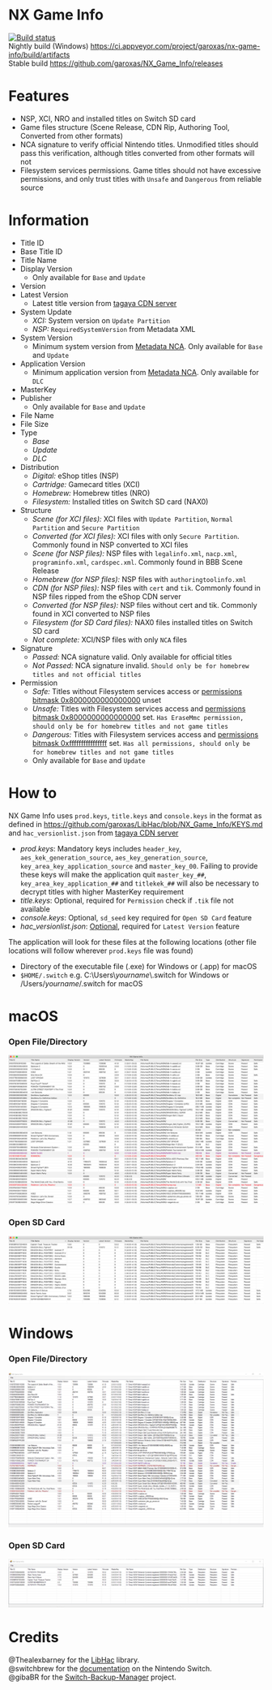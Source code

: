 # NX Game Info
[![Build status](https://ci.appveyor.com/api/projects/status/kgdq8btq7v2th8ne?svg=true)](https://ci.appveyor.com/project/garoxas/nx-game-info)  
Nightly build (Windows) https://ci.appveyor.com/project/garoxas/nx-game-info/build/artifacts  
Stable build https://github.com/garoxas/NX_Game_Info/releases  

# Features
- NSP, XCI, NRO and installed titles on Switch SD card
- Game files structure (Scene Release, CDN Rip, Authoring Tool, Converted from other formats)
- NCA signature to verify official Nintendo titles. Unmodified titles should pass this verification, although titles converted from other formats will not
- Filesystem services permissions. Game titles should not have excessive permissions, and only trust titles with `Unsafe` and `Dangerous` from reliable source

# Information
- Title ID
- Base Title ID
- Title Name
- Display Version
  - Only available for `Base` and `Update`
- Version
- Latest Version
  - Latest title version from [tagaya CDN server](https://switchbrew.org/wiki/Network#tagaya)
- System Update
  - *XCI:* System version on `Update Partition`
  - *NSP:* `RequiredSystemVersion` from Metadata XML
- System Version
  - Minimum system version from [Metadata NCA](https://switchbrew.org/wiki/CNMT#Application_Extended_Header). Only available for `Base` and `Update`
- Application Version
  - Minimum application version from [Metadata NCA](https://switchbrew.org/wiki/CNMT#AddOnContent_Extended_Header). Only available for `DLC`
- MasterKey
- Publisher
  - Only available for `Base` and `Update`
- File Name
- File Size
- Type
  - *Base*
  - *Update*
  - *DLC*
- Distribution
  - *Digital:* eShop titles (NSP)
  - *Cartridge:* Gamecard titles (XCI)
  - *Homebrew:* Homebrew titles (NRO)
  - *Filesystem:* Installed titles on Switch SD card (NAX0)
- Structure
  - *Scene (for XCI files):* XCI files with `Update Partition`, `Normal Partition` and `Secure Partition`
  - *Converted (for XCI files):* XCI files with only `Secure Partition`. Commonly found in NSP converted to XCI files
  - *Scene (for NSP files):* NSP files with `legalinfo.xml`, `nacp.xml`, `programinfo.xml`, `cardspec.xml`. Commonly found in BBB Scene Release
  - *Homebrew (for NSP files):* NSP files with `authoringtoolinfo.xml`
  - *CDN (for NSP files):* NSP files with `cert` and `tik`. Commonly found in NSP files ripped from the eShop CDN server
  - *Converted (for NSP files):* NSP files without cert and tik. Commonly found in XCI converted to NSP files
  - *Filesystem (for SD Card files):* NAX0 files installed titles on Switch SD card
  - *Not complete:* XCI/NSP files with only `NCA` files
- Signature
  - *Passed:* NCA signature valid. Only available for official titles
  - *Not Passed:* NCA signature invalid. `Should only be for homebrew titles and not official titles`
- Permission
  - *Safe:* Titles without Filesystem services access or [permissions bitmask 0x8000000000000000](https://switchbrew.org/wiki/Filesystem_services#Permissions) unset
  - *Unsafe:* Titles with Filesystem services access and [permissions bitmask 0x8000000000000000](https://switchbrew.org/wiki/Filesystem_services#Permissions) set. `Has EraseMmc permission, should only be for homebrew titles and not game titles`
  - *Dangerous:* Titles with Filesystem services access and [permissions bitmask 0xffffffffffffffff](https://switchbrew.org/wiki/Filesystem_services#Permissions) set. `Has all permissions, should only be for homebrew titles and not game titles`
  - Only available for `Base` and `Update`

# How to
NX Game Info uses `prod.keys`, `title.keys` and `console.keys` in the format as defined in https://github.com/garoxas/LibHac/blob/NX_Game_Info/KEYS.md and `hac_versionlist.json` from [tagaya CDN server](https://switchbrew.org/wiki/Network#tagaya)

 - *prod.keys*: Mandatory keys includes `header_key`, `aes_kek_generation_source`, `aes_key_generation_source`, `key_area_key_application_source` and `master_key_00`. Failing to provide these keys will make the application quit
  `master_key_##`, `key_area_key_application_##` and `titlekek_##` will also be necessary to decrypt titles with higher MasterKey requirement
 - *title.keys*: Optional, required for `Permission` check if `.tik` file not available
 - *console.keys*: Optional, `sd_seed` key required for `Open SD Card` feature
 - *hac_versionlist.json*: [Optional](https://pastebin.com/raw/9N26Bx10), required for `Latest Version` feature

The application will look for these files at the following locations (other file locations will follow wherever `prod.keys` file was found)

 - Directory of the executable file (.exe) for Windows or (.app) for macOS
 - `$HOME/.switch` e.g. C:\\Users\\_yourname_\\.switch for Windows or /Users/_yourname_/.switch for macOS

# macOS
### Open File/Directory
![NX_Game_Info_macOS.png](NX_Game_Info_macOS.png)
### Open SD Card
![NX_Game_Info_macOS_SD_Card.png](NX_Game_Info_macOS_SD_Card.png)

# Windows
### Open File/Directory
![NX_Game_Info_Windows.png](NX_Game_Info_Windows.png)
### Open SD Card
![NX_Game_Info_Windows_SD_Card.png](NX_Game_Info_Windows_SD_Card.png)

# Credits
@Thealexbarney for the [LibHac](https://github.com/Thealexbarney/LibHac) library.  
@switchbrew for the [documentation](https://switchbrew.org) on the Nintendo Switch.  
@gibaBR for the [Switch-Backup-Manager](https://github.com/gibaBR/Switch-Backup-Manager) project.  

